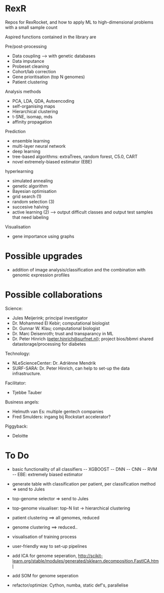 # RexR
Repos for RexRocket, and how to apply ML to high-dimensional problems with a small sample count

Aspired functions contained in the library are

Pre/post-processing
*	Data coupling --> with genetic databases
*	Data imputance
*	Probeset cleaning
*	Cohort/lab correction
*	Gene prioritisation (top N genomes)
*	Patient clustering


Analysis methods
* PCA, LDA, QDA, Autoencoding
* self-organising maps
* Hierarchical clustering
* t-SNE, isomap, mds
* affinity propagation

Prediction
* ensemble learning
* multi-layer neural network
* deep learning
* tree-based algorithms: extraTrees, random forest, C5.0, CART
* novel extremely-biased estimator (EBE)

hyperlearning
* simulated annealing
* genetic algorithm
* Bayesian optimisation
* grid search (1)
* random selection (3)
* succesive halving
* active learning (2) --> output difficult classes and output test samples that
                          need labeling

Visualisation
* 	gene importance using graphs

# Possible upgrades

* addition of image analysis/classification and the combination with genomic expression profiles


# Possible collaborations

Science:
*	Jules Meijerink; principal investigator
*	Dr. Mohammed El Kebir; computational biologist 
*	Dr. Gunnar W. Klau; computational biologist
*	Dr. Marc Deisenroth; trust and transparancy in ML
* 	Dr. Peter Hinrich (peter.hinrich@surfnet.nl); project bios/bbmri shared datastorage/processing for diabetes

Technology:
*	NLeScienceCenter: Dr. Adriënne Mendrik
*	SURF-SARA: Dr. Peter Hinrich, can help to set-up the data infrastructure.

Facilitator:
*	Tjebbe Tauber

Business angels:
*	Helmuth van Es: multiple gentech companies
*	Fred Smulders: ingang bij Rockstart accelerator?


Piggyback:
*	Deloitte


# To Do
- basic functionality of all classifiers
  -- XGBOOST
  -- DNN
  -- CNN 
  -- RVM
  -- EBE: extremely biased estimator
- generate table with classification per patient, per classification method => send to Jules
- top-genome selector => send to Jules
- top-genome visualiser: top-N list -> hierarchical clustering
- patient clustering ==> all genomes, reduced
- genome clustering ==> reduced..
- visualisation of training process
- user-friendly way to set-up pipelines
- add ICA for genome seperation, http://scikit-learn.org/stable/modules/generated/sklearn.decomposition.FastICA.html
- add SOM for genome seperation

- refactor/optimize: Cython, numba, static def's, parallelise
